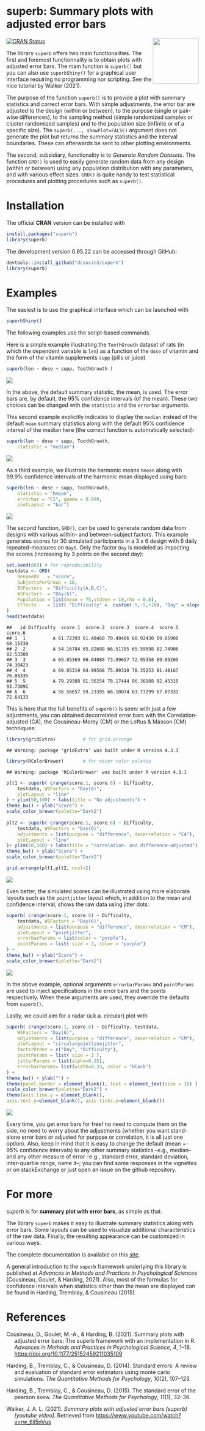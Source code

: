 
# superb: Summary plots with adjusted error bars

<img src="logo.png" align="right" alt="" width="120" />

<!-- badges: start -->

[![CRAN
Status](https://www.r-pkg.org/badges/version/superb)](https://cran.r-project.org/package=superb)
<!-- badges: end -->

The library `superb` offers two main functionalities. The first and
foremost functionnality is to obtain plots with adjusted error bars. The
main function is `superb()` but you can also use `superbShiny()` for a
graphical user interface requiring no programming nor scripting. See the
nice tutorial by Walker (2021).

The purpose of the function `superb()` is to provide a plot with summary
statistics and correct error bars. With simple adjustments, the error
bar are adjusted to the design (within or between), to the purpose
(single or pair-wise differences), to the sampling method (simple
randomized samples or cluster randomized samples) and to the population
size (infinite or of a specific size). The `superb(..., showPlot=FALSE)`
argument does not generate the plot but returns the summary statistics
and the interval boundaries. These can afterwards be sent to other
plotting environments.

The second, subsidiary, functionality is to *Generate Random Datasets*.
The function `GRD()` is used to easily generate random data from any
design (within or between) using any population distribution with any
parameters, and with various effect sizes. `GRD()` is quite handy to
test statistical procedures and plotting procedures such as `superb()`.

# Installation

The official **CRAN** version can be installed with

``` r
install.packages("superb")
library(superb)
```

The development version 0.95.22 can be accessed through GitHub:

``` r
devtools::install_github("dcousin3/superb")
library(superb)
```

# Examples

The easiest is to use the graphical interface which can be launched with

``` r
superbShiny()
```

The following examples use the script-based commands.

Here is a simple example illustrating the `ToothGrowth` dataset of rats
(in which the dependent variable is `len`) as a function of the `dose`
of vitamin and the form of the vitamin supplements `supp` (pills or
juice)

``` r
superb(len ~ dose + supp, ToothGrowth )
```

![](README_files/figure-gfm/unnamed-chunk-6-1.png)<!-- -->

In the above, the default summary statistic, the mean, is used. The
error bars are, by default, the 95% confidence intervals (of the mean).
These two choices can be changed with the `statistic` and the `errorbar`
arguments.

This second example explicitly indicates to display the `median` instead
of the default `mean` summary statistics along with the default 95%
confidence interval of the median here (the correct function is
automatically selected):

``` r
superb(len ~ dose + supp, ToothGrowth,
    statistic = "median")
```

![](README_files/figure-gfm/unnamed-chunk-7-1.png)<!-- -->

As a third example, we illustrate the harmonic means `hmean` along with
99.9% confidence intervals of the harmonic mean displayed using bars:

``` r
superb(len ~ dose + supp, ToothGrowth,
    statistic = "hmean", 
    errorbar = "CI", gamma = 0.999,
    plotLayout = "bar")
```

![](README_files/figure-gfm/unnamed-chunk-8-1.png)<!-- -->

The second function, `GRD()`, can be used to generate random data from
designs with various within- and between-subject factors. This example
generates scores for 30 simulated participants in a 3 x 6 design with 6
daily repeated-measures on `Day`s. Only the factor `Day` is modeled as
impacting the scores (increasing by 3 points on the second day):

``` r
set.seed(663) # for reproducibility
testdata <- GRD(
    RenameDV   = "score", 
    SubjectsPerGroup = 10, 
    BSFactors  = "Difficulty(A,B,C)", 
    WSFactors  = "Day(6)",
    Population = list(mean = 75,stddev = 10,rho = 0.8),
    Effects    = list( "Difficulty" =  custom(-5,-5,+10), "Day" = slope(3) )
) 
head(testdata)
```

    ##   id Difficulty  score.1  score.2  score.3  score.4  score.5  score.6
    ## 1  1          A 61.72393 61.48460 70.48406 68.92430 69.85908 68.15339
    ## 2  2          A 54.16784 65.82688 66.51785 65.59598 82.74906 82.53300
    ## 3  3          A 69.85369 60.04088 73.99657 72.95358 69.89209 74.30423
    ## 4  4          A 69.05319 64.99568 75.00310 78.35253 81.48167 76.08335
    ## 5  5          A 79.29388 81.56254 78.17444 86.36108 92.45310 93.73091
    ## 6  6          A 56.56657 59.23395 66.10074 63.77299 67.07331 72.64133

This is here that the full benefits of `superb()` is seen: with just a
few adjustments, you can obtained decorrelated error bars with the
Correlation-adjusted (CA), the Cousineau-Morey (CM) or the Loftus &
Masson (CM) techniques:

``` r
library(gridExtra)          # for grid.arrange
```

    ## Warning: package 'gridExtra' was built under R version 4.3.3

``` r
library(RColorBrewer)       # for nicer color palette
```

    ## Warning: package 'RColorBrewer' was built under R version 4.3.1

``` r
plt1 <- superb( crange(score.1, score.6) ~ Difficulty, 
    testdata, WSFactors = "Day(6)",
    plotLayout = "line"
) + ylim(50,100) + labs(title = "No adjustments") +
theme_bw() + ylab("Score") +
scale_color_brewer(palette="Dark2")
    
plt2 <- superb( crange(score.1, score.6) ~ Difficulty, 
    testdata, WSFactors = "Day(6)",
    adjustments = list(purpose = "difference", decorrelation = "CA"),
    plotLayout = "line"
)+ ylim(50,100) + labs(title = "correlation- and difference-adjusted") +
theme_bw() + ylab("Score") +
scale_color_brewer(palette="Dark2")

grid.arrange(plt1,plt2, ncol=2)
```

![](README_files/figure-gfm/unnamed-chunk-10-1.png)<!-- -->

Even better, the simulated scores can be illustrated using more
elaborate layouts such as the `pointjitter` layout which, in addition to
the mean and confidence interval, shows the raw data using jitter dots:

``` r
superb( crange(score.1, score.6) ~ Difficulty, 
    testdata, WSFactors = "Day(6)",
    adjustments = list(purpose = "difference", decorrelation = "CM"),
    plotLayout = "pointjitter",
    errorbarParams = list(color = "purple"),
    pointParams = list( size = 3, color = "purple")
) +
theme_bw() + ylab("Score") +
scale_color_brewer(palette="Dark2")
```

![](README_files/figure-gfm/unnamed-chunk-11-1.png)<!-- -->

In the above example, optional arguments `errorbarParams` and
`pointParams` are used to inject specifications in the error bars and
the points respectively. When these arguments are used, they override
the defaults from `superb()`.

Lastly, we could aim for a radar (a.k.a. circular) plot with

``` r
superb( crange(score.1, score.6) ~ Difficulty, testdata, 
    WSFactors = "Day(6)",
    adjustments = list(purpose = "difference", decorrelation = "CM"),
    plotLayout = "circularpointlinejitter",
    factorOrder = c("Day", "Difficulty"),
    pointParams = list( size = 3 ),
    jitterParams = list(alpha=0.25),
    errorbarParams= list(width=0.33, color = "black")
) +
theme_bw() + ylab("") +
theme(panel.border = element_blank(), text = element_text(size = 16) ) +
scale_color_brewer(palette="Dark2") +
theme(axis.line.y = element_blank(), 
axis.text.y=element_blank(), axis.ticks.y=element_blank())
```

![](README_files/figure-gfm/unnamed-chunk-12-1.png)<!-- -->

Every time, you get error bars for free! no need to compute them on the
side, no need to worry about the adjustments (whether you want
stand-alone error bars or adjusted for purpose or correlation, it is all
just one option). Also, keep in mind that it is easy to change the
default (mean +- 95% confidence intervals) to any other summary
statistics –e.g., median– and any other measure of error –e.g., standard
error, standard deviation, inter-quartile range, name it–; you can find
some responses in the vignettes or on stackExchange or just open an
issue on the github repository.

# For more

*superb* is for **summary plot with error bars**, as simple as that.

The library `superb` makes it easy to illustrate summary statistics
along with error bars. Some layouts can be used to visualize additional
characteristics of the raw data. Finally, the resulting appearance can
be customized in various ways.

The complete documentation is available on this
[site](https://dcousin3.github.io/superb/).

A general introduction to the `superb` framework underlying this library
is published at *Advances in Methods and Practices in Psychological
Sciences* (Cousineau, Goulet, & Harding, 2021). Also, most of the
formulas for confidence intervals when statistics other than the mean
are displayed can be found in Harding, Tremblay, & Cousineau (2015).

# References

<div id="refs" class="references csl-bib-body hanging-indent"
entry-spacing="0" line-spacing="2">

<div id="ref-cgh21" class="csl-entry">

Cousineau, D., Goulet, M.-A., & Harding, B. (2021). Summary plots with
adjusted error bars: The superb framework with an implementation in R.
*Advances in Methods and Practices in Psychological Science*, *4*, 1–18.
<https://doi.org/10.1177/25152459211035109>

</div>

<div id="ref-htc14" class="csl-entry">

Harding, B., Tremblay, C., & Cousineau, D. (2014). Standard errors: A
review and evaluation of standard error estimators using monte carlo
simulations. *The Quantitative Methods for Psychology*, *10*(2),
107–123.

</div>

<div id="ref-htc15" class="csl-entry">

Harding, B., Tremblay, C., & Cousineau, D. (2015). The standard error of
the pearson skew. *The Quantitative Methods for Psychology*, *11*(1),
32–36.

</div>

<div id="ref-w21" class="csl-entry">

Walker, J. A. L. (2021). *Summary plots with adjusted error bars
(superb) \[youtube video\]*. Retrieved from
<https://www.youtube.com/watch?v=rw_6ll5nVus>

</div>

</div>

